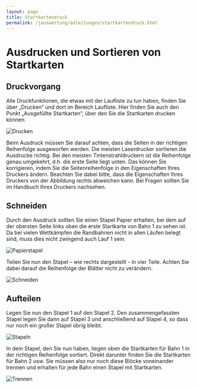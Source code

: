 ```yaml
---
layout: page
title: Startkartendruck
permalink: /jauswertung/anleitungen/startkartendruck.html
---
```


# Ausdrucken und Sortieren von Startkarten

## Druckvorgang

Alle Druckfunktionen, die etwas mit der Laufliste zu tun haben, finden Sie über „Drucken“ und dort im Bereich Laufliste.
Hier finden Sie auch den Punkt „Ausgefüllte Startkarten“, über den Sie die Startkarten drucken können.

![Drucken](/assets/img/jauswertung/anleitungen/startkartendruck/drucken.png)

Beim Ausdruck müssen Sie darauf achten, dass die Seiten in der richtigen Reihenfolge ausgeworfen werden. Die meisten
Laserdrucker sortieren die Ausdrucke richtig. Bei den meisten Tintenstrahldruckern ist die Reihenfolge genau umgekehrt,
d.h. die erste Seite liegt unten. Das können Sie korrigieren, indem Sie die Seitenreihenfolge in den Eigenschaften Ihres
Druckers ändern. Beachten Sie dabei bitte, dass die Eigenschaften Ihres Druckers von der Abbildung rechts abweichen kann.
Bei Fragen sollten Sie im Handbuch Ihres Druckers nachsehen.

## Schneiden

Durch den Ausdruck sollten Sie einen Stapel Papier erhalten, bei dem auf der obersten Seite links oben die erste
Startkarte von Bahn 1 zu sehen ist. Da bei vielen Wettkämpfen die Randbahnen nicht in allen Läufen belegt sind,
muss dies nicht zwingend auch Lauf 1 sein.

![Papierstapel](/assets/img/jauswertung/anleitungen/startkartendruck/papierstapel.png)

Teilen Sie nun den Stapel – wie rechts dargestellt - in vier Teile.
Achten Sie dabei darauf die Reihenfolge der Blätter nicht zu verändern.

![Schneiden](/assets/img/jauswertung/anleitungen/startkartendruck/schneiden.png)

## Aufteilen

Legen Sie nun den Stapel 1 auf den Stapel 2.
Den zusammengefassten Stapel legen Sie dann auf Stapel 3 und anschließend auf Stapel 4,
so dass nur noch ein großer Stapel übrig bleibt.

![Stapeln](/assets/img/jauswertung/anleitungen/startkartendruck/stapeln.png)

In dem Stapel, den Sie nun haben, liegen oben die Startkarten für Bahn 1 in der richtigen Reihenfolge sortiert.
Direkt darunter finden Sie die Startkarten für Bahn 2 usw.
Sie müssen also nur noch diese Blöcke voneinander trennen und erhalten für jede Bahn einen Stapel mit Startkarten.

![Trennen](/assets/img/jauswertung/anleitungen/startkartendruck/trennen.png)
